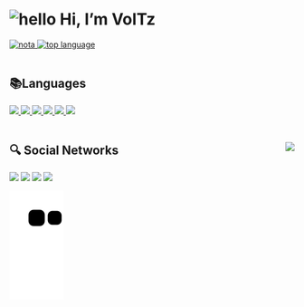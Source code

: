 <div class="description" style="display: inline_block">
    <h1><img src="https://raw.githubusercontent.com/iampavangandhi/iampavangandhi/master/gifs/Hi.gif" height= 35px; alt="hello"> Hi, I’m VolTz</h1>
    <a href="https://github.com/volTzWRLD">
     <img src="https://github-readme-stats.vercel.app/api?username=volTzWRLD&show_icons=true&theme=dark" alt="nota"height=200px>
     <img src="https://github-readme-stats.vercel.app/api/top-langs/?username=voltzWRLD&layout=Demo&theme=dark" alt="top language" height=200px>
    </a>
</div>
<br>

<div class="languages" style="display: inline_block">
  <h2>📚Languages</h2>
  <a href="https://github.com/volTzWRLD">
    <img src="https://img.shields.io/badge/Lua-2C2D72?style=for-the-badge&logo=lua&logoColor=white">
    <img src="https://img.shields.io/badge/C-00599C?style=for-the-badge&logo=c&logoColor=white">
    <img src="https://img.shields.io/badge/HTML5-E34F26?style=for-the-badge&logo=html5&logoColor=white">
    <img src="https://img.shields.io/badge/CSS3-1572B6?style=for-the-badge&logo=css3&logoColor=white">
    <img src="https://img.shields.io/badge/JavaScript-F7DF1E?style=for-the-badge&logo=javascript&logoColor=black">
    <img src="https://img.shields.io/badge/firebase-ffca28?style=for-the-badge&logo=firebase&logoColor=black">
   </a>
</div>
<br>

<div class="social networks" style="display: inline_block">
  <a href="https://github.com/volTzWRLD"><img align=right   src="https://camo.githubusercontent.com/e4a569755580f96dce0e6d65bc761e0d9aef0fecae524ec73a1b0be60fc934fa/68747470733a2f2f7777772e6d79676f2e67652f75706c6f6164732f626c6f672f313538343032333739352e6a7067" height= 130px></a>
  <h2>🔍 Social Networks</h2>
 
  <a href="https://discord.gg/qarQmFYFnz"><img src="https://img.shields.io/badge/Discord-7289DA?style=for-the-badge&logo=discord&logoColor=white"><a>
  <a href="https://www.youtube.com/channel/UC_4UDgig6XNWkmVdGjFX8Rg"><img src="https://img.shields.io/badge/YouTube-FF0000?style=for-the-badge&logo=youtube&logoColor=white"></a>
  <a href="https://www.twitch.tv/voltzwrld"><img src="https://img.shields.io/badge/Twitch-9146FF?style=for-the-badge&logo=twitch&logoColor=white"></a>
  <a href="https://open.spotify.com/user/lukgammer.amaral?si=e4f33a21874b49b6"><img src="https://img.shields.io/badge/Spotify-1ED760?&style=for-the-badge&logo=spotify&logoColor=white"></a>

<div class="snake game">
   <a href="https://github.com/volTzWRLD">
  <img align=left src="https://github.com/rafaballerini/rafaballerini/blob/output/github-contribution-grid-snake.svg"</a>
</div>
